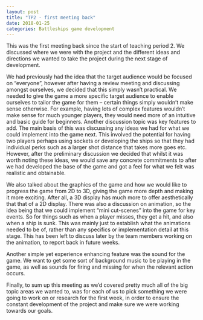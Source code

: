 ```yaml
---
layout: post
title: "TP2 - first meeting back"
date: 2018-01-25
categories: Battleships game development
---
```


This was the first meeting back since the start of teaching period 2. We discussed where we were with the project and the different ideas and directions we wanted to take the project during the next stage of development.

We had previously had the idea that the target audience would be focused on “everyone”, however after having a review meeting and discussing amongst ourselves, we decided that this simply wasn’t practical. We needed to give the game a more specific target audience to enable ourselves to tailor the game for them – certain things simply wouldn’t make sense otherwise. For example, having lots of complex features wouldn’t make sense for much younger players, they would need more of an intuitive and basic guide for beginners.
Another discussion topic was key features to add. The main basis of this was discussing any ideas we had for what we could implement into the game next. This involved the potential for having two players perhaps using sockets or developing the ships so that they had individual perks such as a larger shot distance that takes more goes etc. However, after the preliminary discussion we decided that whilst it was worth noting these ideas, we would save any concrete commitments to after we had developed the base of the game and got a feel for what we felt was realistic and obtainable.

We also talked about the graphics of the game and how we would like to progress the game from 2D to 3D, giving the game more depth and making it more exciting. After all, a 3D display has much more to offer aesthetically that that of a 2D display.
There was also a discussion on animation, so the idea being that we could implement “mini cut-scenes” into the game for key events. So for things such as when a player misses, they get a hit, and also when a ship is sunk. This was mainly just to establish what the animations needed to be of, rather than any specifics or implementation detail at this stage. This has been left to discuss later by the team members working on the animation, to report back in future weeks.

Another simple yet experience enhancing feature was the sound for the game. We want to get some sort of background music to be playing in the game, as well as sounds for firing and missing  for when the relevant action occurs.

Finally, to sum up this meeting as we’d covered pretty much all of the big topic areas we wanted to, was for each of us to pick something we were going to work on or research for the first week, in order to  ensure the constant development of the project and make sure we were working towards our goals.
